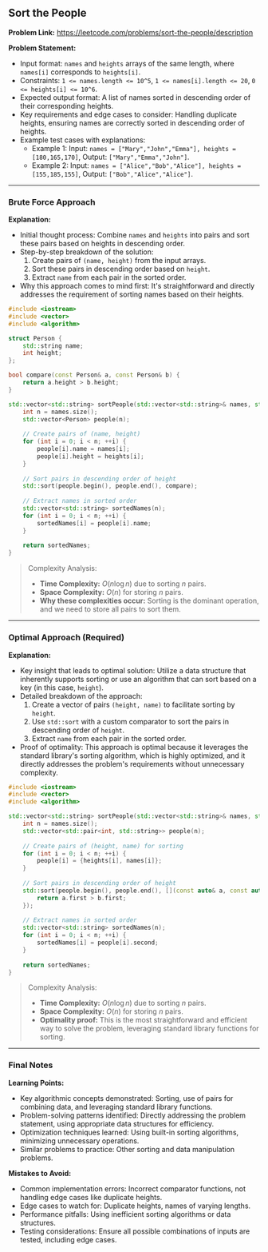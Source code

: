 ## Sort the People
**Problem Link:** https://leetcode.com/problems/sort-the-people/description

**Problem Statement:**
- Input format: `names` and `heights` arrays of the same length, where `names[i]` corresponds to `heights[i]`.
- Constraints: `1 <= names.length <= 10^5`, `1 <= names[i].length <= 20`, `0 <= heights[i] <= 10^6`.
- Expected output format: A list of names sorted in descending order of their corresponding heights.
- Key requirements and edge cases to consider: Handling duplicate heights, ensuring names are correctly sorted in descending order of heights.
- Example test cases with explanations:
  - Example 1: Input: `names = ["Mary","John","Emma"], heights = [180,165,170]`, Output: `["Mary","Emma","John"]`.
  - Example 2: Input: `names = ["Alice","Bob","Alice"], heights = [155,185,155]`, Output: `["Bob","Alice","Alice"]`.

---

### Brute Force Approach
**Explanation:**
- Initial thought process: Combine `names` and `heights` into pairs and sort these pairs based on heights in descending order.
- Step-by-step breakdown of the solution:
  1. Create pairs of `(name, height)` from the input arrays.
  2. Sort these pairs in descending order based on `height`.
  3. Extract `name` from each pair in the sorted order.
- Why this approach comes to mind first: It's straightforward and directly addresses the requirement of sorting names based on their heights.

```cpp
#include <iostream>
#include <vector>
#include <algorithm>

struct Person {
    std::string name;
    int height;
};

bool compare(const Person& a, const Person& b) {
    return a.height > b.height;
}

std::vector<std::string> sortPeople(std::vector<std::string>& names, std::vector<int>& heights) {
    int n = names.size();
    std::vector<Person> people(n);
    
    // Create pairs of (name, height)
    for (int i = 0; i < n; ++i) {
        people[i].name = names[i];
        people[i].height = heights[i];
    }
    
    // Sort pairs in descending order of height
    std::sort(people.begin(), people.end(), compare);
    
    // Extract names in sorted order
    std::vector<std::string> sortedNames(n);
    for (int i = 0; i < n; ++i) {
        sortedNames[i] = people[i].name;
    }
    
    return sortedNames;
}
```

> Complexity Analysis:
> - **Time Complexity:** $O(n \log n)$ due to sorting $n$ pairs.
> - **Space Complexity:** $O(n)$ for storing $n$ pairs.
> - **Why these complexities occur:** Sorting is the dominant operation, and we need to store all pairs to sort them.

---

### Optimal Approach (Required)
**Explanation:**
- Key insight that leads to optimal solution: Utilize a data structure that inherently supports sorting or use an algorithm that can sort based on a key (in this case, `height`).
- Detailed breakdown of the approach:
  1. Create a vector of pairs `(height, name)` to facilitate sorting by `height`.
  2. Use `std::sort` with a custom comparator to sort the pairs in descending order of `height`.
  3. Extract `name` from each pair in the sorted order.
- Proof of optimality: This approach is optimal because it leverages the standard library's sorting algorithm, which is highly optimized, and it directly addresses the problem's requirements without unnecessary complexity.

```cpp
#include <iostream>
#include <vector>
#include <algorithm>

std::vector<std::string> sortPeople(std::vector<std::string>& names, std::vector<int>& heights) {
    int n = names.size();
    std::vector<std::pair<int, std::string>> people(n);
    
    // Create pairs of (height, name) for sorting
    for (int i = 0; i < n; ++i) {
        people[i] = {heights[i], names[i]};
    }
    
    // Sort pairs in descending order of height
    std::sort(people.begin(), people.end(), [](const auto& a, const auto& b) {
        return a.first > b.first;
    });
    
    // Extract names in sorted order
    std::vector<std::string> sortedNames(n);
    for (int i = 0; i < n; ++i) {
        sortedNames[i] = people[i].second;
    }
    
    return sortedNames;
}
```

> Complexity Analysis:
> - **Time Complexity:** $O(n \log n)$ due to sorting $n$ pairs.
> - **Space Complexity:** $O(n)$ for storing $n$ pairs.
> - **Optimality proof:** This is the most straightforward and efficient way to solve the problem, leveraging standard library functions for sorting.

---

### Final Notes

**Learning Points:**
- Key algorithmic concepts demonstrated: Sorting, use of pairs for combining data, and leveraging standard library functions.
- Problem-solving patterns identified: Directly addressing the problem statement, using appropriate data structures for efficiency.
- Optimization techniques learned: Using built-in sorting algorithms, minimizing unnecessary operations.
- Similar problems to practice: Other sorting and data manipulation problems.

**Mistakes to Avoid:**
- Common implementation errors: Incorrect comparator functions, not handling edge cases like duplicate heights.
- Edge cases to watch for: Duplicate heights, names of varying lengths.
- Performance pitfalls: Using inefficient sorting algorithms or data structures.
- Testing considerations: Ensure all possible combinations of inputs are tested, including edge cases.